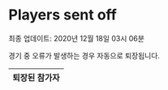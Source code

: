 # Players sent off
최종 업데이트: 2020년 12월 18일 03시 06분


경기 중 오류가 발생하는 경우 자동으로 퇴장됩니다.


| 퇴장된 참가자 |
|:---:|